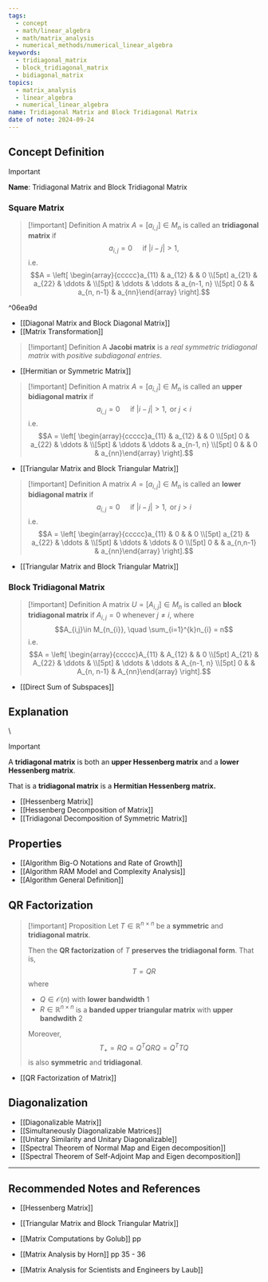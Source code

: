 ```yaml
---
tags:
  - concept
  - math/linear_algebra
  - math/matrix_analysis
  - numerical_methods/numerical_linear_algebra
keywords:
  - tridiagonal_matrix
  - block_tridiagonal_matrix
  - bidiagonal_matrix
topics:
  - matrix_analysis
  - linear_algebra
  - numerical_linear_algebra
name: Tridiagonal Matrix and Block Tridiagonal Matrix
date of note: 2024-09-24
---
```


## Concept Definition

>[!important]
>**Name**: Tridiagonal Matrix and Block Tridiagonal Matrix

### Square Matrix

>[!important] Definition
>A matrix $A=[a_{i,j}]\in M_{n}$ is called an **tridiagonal matrix** if $$a_{i,j} =0 \quad \text{ if } |i - j| > 1,$$ i.e.  $$A = \left[ \begin{array}{ccccc}a_{11} & a_{12} &  &  0 \\[5pt] a_{21} & a_{22} & \ddots &   \\[5pt]   & \ddots & \ddots &  a_{n-1, n} \\[5pt] 0 &    & a_{n, n-1} & a_{nn}\end{array} \right].$$

^06ea9d

- [[Diagonal Matrix and Block Diagonal Matrix]]
- [[Matrix Transformation]]

>[!important] Definition
>A **Jacobi matrix** is a *real symmetric tridiagonal matrix* with *positive subdiagonal entries*.

- [[Hermitian or Symmetric Matrix]]

>[!important] Definition
>A matrix $A=[a_{i,j}]\in M_{n}$ is called an **upper bidiagonal matrix** if $$a_{i,j} =0 \quad \text{ if } |i - j| > 1, \text{ or } j<i$$ i.e.  $$A = \left[ \begin{array}{ccccc}a_{11} & a_{12} &  &  0 \\[5pt] 0 & a_{22} & \ddots &   \\[5pt]   & \ddots & \ddots &  a_{n-1, n} \\[5pt] 0 &    & 0 & a_{nn}\end{array} \right].$$

- [[Triangular Matrix and Block Triangular Matrix]]

>[!important] Definition
>A matrix $A=[a_{i,j}]\in M_{n}$ is called an **lower bidiagonal matrix** if $$a_{i,j} =0 \quad \text{ if } |i - j| > 1, \text{ or } j>i$$ i.e.  $$A = \left[ \begin{array}{ccccc}a_{11} & 0 &  &  0 \\[5pt] a_{21} & a_{22} & \ddots &   \\[5pt]   & \ddots & \ddots &  0 \\[5pt] 0 &    & a_{n,n-1} & a_{nn}\end{array} \right].$$

- [[Triangular Matrix and Block Triangular Matrix]]


### Block Tridiagonal Matrix

>[!important] Definition
>A matrix $U=[A_{i,j}]\in M_{n}$  is called an **block tridiagonal matrix** if $A_{i,j} =0$ whenever $j \neq i$, where $$A_{i,j}\in M_{n_{i}}, \quad \sum_{i=1}^{k}n_{i} = n$$ i.e. $$A = \left[ \begin{array}{ccccc}A_{11} & A_{12} &  &  0 \\[5pt] A_{21} & A_{22} & \ddots &   \\[5pt]   & \ddots & \ddots &  A_{n-1, n} \\[5pt] 0 &    & A_{n, n-1} & A_{nn}\end{array} \right].$$ 
>
>

- [[Direct Sum of Subspaces]]


## Explanation
\
>[!important]
>A **tridiagonal matrix** is both an **upper Hessenberg matrix** and a **lower Hessenberg matrix**.
>
>That is a **tridiagonal matrix** is a **Hermitian Hessenberg matrix.**

- [[Hessenberg Matrix]]
- [[Hessenberg Decomposition of Matrix]]
- [[Tridiagonal Decomposition of Symmetric Matrix]]

## Properties




- [[Algorithm Big-O Notations and Rate of Growth]]
- [[Algorithm RAM Model and Complexity Analysis]]
- [[Algorithm General Definition]]

## QR Factorization

>[!important] Proposition
>Let $T\in \mathbb{R}^{n\times n}$ be a **symmetric** and **tridiagonal matrix**.
>
>Then the **QR factorization** of $T$ **preserves the tridiagonal form**. That is, $$T = QR$$ where 
>- $Q\in \mathcal{O}(n)$ with **lower bandwidth** $1$
>- $R\in \mathbb{R}^{n\times n}$ is a **banded upper triangular matrix** with **upper bandwdith** $2$
>
>Moreover, $$T_{+} = RQ = Q^{T}QRQ = Q^{T}TQ$$ is also **symmetric** and **tridiagonal**.

- [[QR Factorization of Matrix]]


## Diagonalization

- [[Diagonalizable Matrix]]
- [[Simultaneously Diagonalizable Matrices]]
- [[Unitary Similarity and Unitary Diagonalizable]]
- [[Spectral Theorem of Normal Map and Eigen decomposition]]
- [[Spectral Theorem of Self-Adjoint Map and Eigen decomposition]]




-----------
##  Recommended Notes and References

- [[Hessenberg Matrix]]
- [[Triangular Matrix and Block Triangular Matrix]]

- [[Matrix Computations by Golub]] pp 
- [[Matrix Analysis by Horn]] pp 35 - 36
- [[Matrix Analysis for Scientists and Engineers by Laub]]